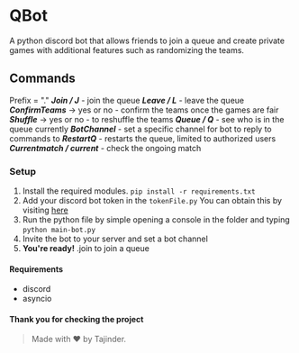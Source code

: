 ﻿# QBot

A python discord bot that allows friends to join a queue and create private games with additional features such as randomizing the teams.

## Commands

Prefix = "."
**_Join / J_** - join the queue
**_Leave / L_** - leave the queue
**_ConfirmTeams_** -> yes or no - confirm the teams once the games are fair
**_Shuffle_** -> yes or no - to reshuffle the teams
**_Queue / Q_** - see who is in the queue currently
**_BotChannel_** - set a specific channel for bot to reply to commands to
**_RestartQ_** - restarts the queue, limited to authorized users
**_Currentmatch / current_** - check the ongoing match

### Setup

1. Install the required modules. `pip install -r requirements.txt`
2. Add your discord bot token in the `tokenFile.py` You can obtain this by visiting [here](https://discord.com/developers/applications)
3. Run the python file by simple opening a console in the folder and typing `python main-bot.py`
4. Invite the bot to your server and set a bot channel
5. **You're ready!** .join to join a queue

#### Requirements

- discord
- asyncio

#### Thank you for checking the project

> Made with ❤️ by Tajinder.

